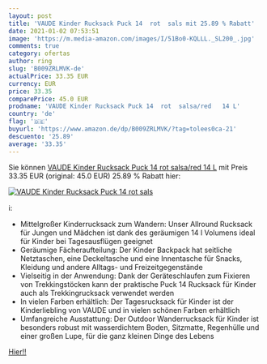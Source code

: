 ```yaml
---
layout: post
title: 'VAUDE Kinder Rucksack Puck 14  rot  sals mit 25.89 % Rabatt'
date: 2021-01-02 07:53:51
image: 'https://m.media-amazon.com/images/I/51Bo0-KQLLL._SL200_.jpg'
comments: true
category: ofertas
author: ring
slug: 'B009ZRLMVK-de'
actualPrice: 33.35 EUR
currency: EUR
price: 33.35
comparePrice: 45.0 EUR
prodname: 'VAUDE Kinder Rucksack Puck 14  rot  salsa/red   14 L'
country: 'de'
flag: '🇩🇪'
buyurl: 'https://www.amazon.de/dp/B009ZRLMVK/?tag=tolees0ca-21'
descuento: '25.89'
average: '33.35'
---
```


Sie können [VAUDE Kinder Rucksack Puck 14  rot  salsa/red   14 L](https://www.amazon.de/dp/B009ZRLMVK/?tag=tolees0ca-21) mit Preis 33.35 EUR (original: 45.0 EUR) 25.89 % Rabatt hier:

[![VAUDE Kinder Rucksack Puck 14  rot  sals](https://m.media-amazon.com/images/I/51Bo0-KQLLL._SL200_.jpg)](https://www.amazon.de/dp/B009ZRLMVK/?tag=tolees0ca-21)

ℹ️:

- Mittelgroßer Kinderrucksack zum Wandern: Unser Allround Rucksack für Jungen und Mädchen ist dank des geräumigen 14 l Volumens ideal für Kinder bei Tagesausflügen geeignet
- Geräumige Fächeraufteilung: Der Kinder Backpack hat seitliche Netztaschen, eine Deckeltasche und eine Innentasche für Snacks, Kleidung und andere Alltags- und Freizeitgegenstände
- Vielseitig in der Anwendung: Dank der Geräteschlaufen zum Fixieren von Trekkingstöcken kann der praktische Puck 14 Rucksack für Kinder auch als Trekkingrucksack verwendet werden
- In vielen Farben erhältlich: Der Tagesrucksack für Kinder ist der Kinderliebling von VAUDE und in vielen schönen Farben erhältlich
- Umfangreiche Ausstattung: Der Outdoor Wanderrucksack für Kinder ist besonders robust mit wasserdichtem Boden, Sitzmatte, Regenhülle und einer großen Lupe, für die ganz kleinen Dinge des Lebens

[Hier!!](https://www.amazon.de/dp/B009ZRLMVK/?tag=tolees0ca-21)
